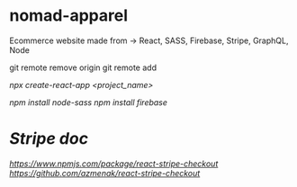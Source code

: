 # nomad-apparel
Ecommerce website made from -> React, SASS, Firebase, Stripe, GraphQL, Node


git remote remove origin
git remote add <address>

npx create-react-app <project_name>

npm install node-sass
npm install firebase

# Stripe doc
https://www.npmjs.com/package/react-stripe-checkout
https://github.com/azmenak/react-stripe-checkout